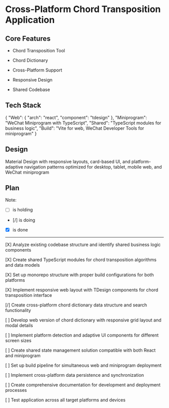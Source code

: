 # Cross-Platform Chord Transposition Application

## Core Features

- Chord Transposition Tool

- Chord Dictionary

- Cross-Platform Support

- Responsive Design

- Shared Codebase

## Tech Stack

{
  "Web": {
    "arch": "react",
    "component": "tdesign"
  },
  "Miniprogram": "WeChat Miniprogram with TypeScript",
  "Shared": "TypeScript modules for business logic",
  "Build": "Vite for web, WeChat Developer Tools for miniprogram"
}

## Design

Material Design with responsive layouts, card-based UI, and platform-adaptive navigation patterns optimized for desktop, tablet, mobile web, and WeChat miniprogram

## Plan

Note: 

- [ ] is holding
- [/] is doing
- [X] is done

---

[X] Analyze existing codebase structure and identify shared business logic components

[X] Create shared TypeScript modules for chord transposition algorithms and data models

[X] Set up monorepo structure with proper build configurations for both platforms

[X] Implement responsive web layout with TDesign components for chord transposition interface

[/] Create cross-platform chord dictionary data structure and search functionality

[ ] Develop web version of chord dictionary with responsive grid layout and modal details

[ ] Implement platform detection and adaptive UI components for different screen sizes

[ ] Create shared state management solution compatible with both React and miniprogram

[ ] Set up build pipeline for simultaneous web and miniprogram deployment

[ ] Implement cross-platform data persistence and synchronization

[ ] Create comprehensive documentation for development and deployment processes

[ ] Test application across all target platforms and devices
